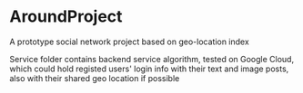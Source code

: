 # AroundProject
A prototype social network project based on geo-location index

Service folder contains backend service algorithm, tested on Google Cloud, which could hold registed users' login info with their
text and image posts, also with their shared geo location if possible

